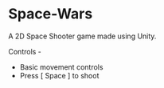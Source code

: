 # Space-Wars

A 2D Space Shooter game made using Unity.

Controls - 
* Basic movement controls
* Press [ Space ] to shoot
